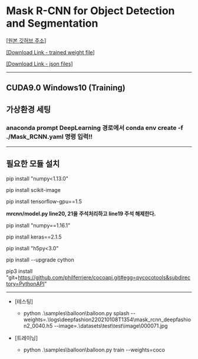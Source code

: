 # Mask R-CNN for Object Detection and Segmentation

[[원본 깃허브 주소]](https://github.com/matterport/Mask_RCNN)

[[Download Link - trained weight file]](https://drive.google.com/file/d/1SB9HVItbI86-f2rKq3HYAGd9evUzHe7a/view?usp=sharing)

[[Download Link - json files]](https://drive.google.com/drive/folders/1CHPFxcQ6OLFqkHgFsEPybe8kxAy-7-uW?usp=sharing)

---

## CUDA9.0 Windows10 (Training)
## 가상환경 세팅
### anaconda prompt DeepLearning 경로에서  conda env create -f ./Mask_RCNN.yaml 명령 입력!!

---

## 필요한 모듈 설치

pip install "numpy<1.13.0"

pip install scikit-image

pip install tensorflow-gpu==1.5

__mrcnn/model.py line20, 21을 주석처리하고 line19 주석 해제한다.__

pip install "numpy==1.16.1"

pip install keras==2.1.5

pip install "h5py<3.0"

pip install --upgrade cython

pip3 install "git+https://github.com/philferriere/cocoapi.git#egg=pycocotools&subdirectory=PythonAPI"


---

* [테스팅]
    * python .\samples\balloon\balloon.py splash --weights=.\logs\deepfashion220210108T1354\mask_rcnn_deepfashion2_0040.h5 --image=.\datasets\test\test\image\000071.jpg

* [트레이닝]
    * python .\\samples\\balloon\\balloon.py train --weights=coco


